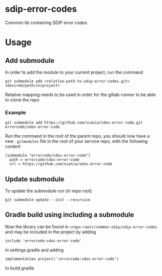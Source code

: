 # sdip-error-codes

Common lib containing SDIP error codes

# Usage

## Add submodule

In order to add the module to your current project, run the command

    git submodule add <relative-path-to-sdip-error-codes.git> <desired/path/in/project>

Relative mapping needs to be used in order for the gitlab-runner to be able to clone the repo

### Example

    git submodule add https://github.com/scania/sdos-error-code.git errorcode/sdos-error-code

Run the command in the root of the parent repo, you should now have a new `.gitmodules` file in the
root of your service repo, with the following content

    [submodule "errorcode/sdos-error-code"]
	  path = errorcode/sdos-error-code
	  url = https://github.com/scania/sdos-error-code

## Update submodule

To update the submodule run (in repo root)

    git submodule update --init --recursive

## Gradle build using  including a submodule

Now the library can be found in `<repo-root>/common-sdip/sdip-error-codes` and may be included in
the project by adding

    include 'errorcode:sdos-error-code'

in settings.gradle and adding

    implementation project(':errorcode:sdos-error-code')

to build.gradle


